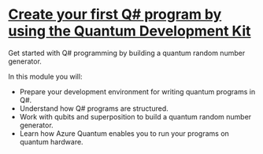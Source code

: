 # [Create your first Q# program by using the Quantum Development Kit](https://docs.microsoft.com/en-gb/learn/modules/qsharp-create-first-quantum-development-kit/)

Get started with Q# programming by building a quantum random number generator.

In this module you will:

- Prepare your development environment for writing quantum programs in Q#.
- Understand how Q# programs are structured.
- Work with qubits and superposition to build a quantum random number generator.
- Learn how Azure Quantum enables you to run your programs on quantum hardware.
